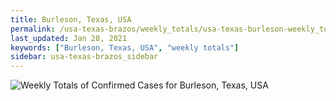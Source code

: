 ```yaml
---
title: Burleson, Texas, USA
permalink: /usa-texas-brazos/weekly_totals/usa-texas-burleson-weekly_totals.html
last_updated: Jan 28, 2021
keywords: ["Burleson, Texas, USA", "weekly totals"]
sidebar: usa-texas-brazos_sidebar
---
```


![Weekly Totals of Confirmed Cases for Burleson, Texas, USA](/covid_tracker/images/graphs/usa-texas-burleson-weekly_totals_graph.png)
